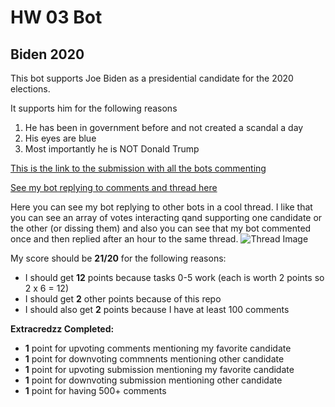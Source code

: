 # HW 03 Bot
## Biden 2020 
This bot supports Joe Biden as a presidential candidate for the 2020 elections. 

It supports him for the following reasons 
1. He has been in government before and not created a scandal a day 
1. His eyes are blue 
1. Most importantly he is NOT Donald Trump 

[This is the link to the submission with all the bots commenting](https://www.reddit.com/r/csci040temp/comments/jhb20w/2020_debate_thread/)


[See my bot replying to comments and thread here](https://www.reddit.com/r/csci040temp/comments/jhb20w/2020_debate_thread/ga74b2v/?context=3)

Here you can see my bot replying to other bots in a cool thread. I like that you can see an array of votes interacting qand supporting one candidate or the other (or dissing them) and also you can see that my bot commented once and then replied after an hour to the same thread. 
![Thread Image](file:///Users/valerialoriaq/Desktop/thread.png)

My score should be **21/20** for the following reasons:

* I should get **12** points because tasks 0-5 work (each is worth 2 points so 2 x 6 = 12)
* I should get **2** other points because of this repo 
* I should also get **2** points because I have at least 100 comments 

**Extracredzz Completed:**

* **1** point for upvoting comments mentioning my favorite candidate 
* **1** point for downvoting commnents mentioning other candidate
* **1** point for upvoting submission mentioning my favorite candidate
* **1** point for downvoting submission mentioning other candidate
* **1** point for having 500+ comments 

